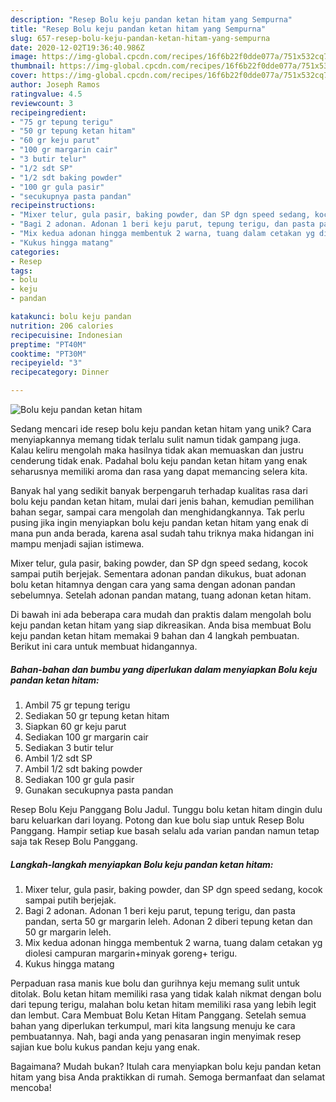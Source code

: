 ```yaml
---
description: "Resep Bolu keju pandan ketan hitam yang Sempurna"
title: "Resep Bolu keju pandan ketan hitam yang Sempurna"
slug: 657-resep-bolu-keju-pandan-ketan-hitam-yang-sempurna
date: 2020-12-02T19:36:40.986Z
image: https://img-global.cpcdn.com/recipes/16f6b22f0dde077a/751x532cq70/bolu-keju-pandan-ketan-hitam-foto-resep-utama.jpg
thumbnail: https://img-global.cpcdn.com/recipes/16f6b22f0dde077a/751x532cq70/bolu-keju-pandan-ketan-hitam-foto-resep-utama.jpg
cover: https://img-global.cpcdn.com/recipes/16f6b22f0dde077a/751x532cq70/bolu-keju-pandan-ketan-hitam-foto-resep-utama.jpg
author: Joseph Ramos
ratingvalue: 4.5
reviewcount: 3
recipeingredient:
- "75 gr tepung terigu"
- "50 gr tepung ketan hitam"
- "60 gr keju parut"
- "100 gr margarin cair"
- "3 butir telur"
- "1/2 sdt SP"
- "1/2 sdt baking powder"
- "100 gr gula pasir"
- "secukupnya pasta pandan"
recipeinstructions:
- "Mixer telur, gula pasir, baking powder, dan SP dgn speed sedang, kocok sampai putih berjejak."
- "Bagi 2 adonan. Adonan 1 beri keju parut, tepung terigu, dan pasta pandan, serta 50 gr margarin leleh. Adonan 2 diberi tepung ketan dan 50 gr margarin leleh."
- "Mix kedua adonan hingga membentuk 2 warna, tuang dalam cetakan yg diolesi campuran margarin+minyak goreng+ terigu."
- "Kukus hingga matang"
categories:
- Resep
tags:
- bolu
- keju
- pandan

katakunci: bolu keju pandan 
nutrition: 206 calories
recipecuisine: Indonesian
preptime: "PT40M"
cooktime: "PT30M"
recipeyield: "3"
recipecategory: Dinner

---
```



![Bolu keju pandan ketan hitam](https://img-global.cpcdn.com/recipes/16f6b22f0dde077a/751x532cq70/bolu-keju-pandan-ketan-hitam-foto-resep-utama.jpg)

Sedang mencari ide resep bolu keju pandan ketan hitam yang unik? Cara menyiapkannya memang tidak terlalu sulit namun tidak gampang juga. Kalau keliru mengolah maka hasilnya tidak akan memuaskan dan justru cenderung tidak enak. Padahal bolu keju pandan ketan hitam yang enak seharusnya memiliki aroma dan rasa yang dapat memancing selera kita.

Banyak hal yang sedikit banyak berpengaruh terhadap kualitas rasa dari bolu keju pandan ketan hitam, mulai dari jenis bahan, kemudian pemilihan bahan segar, sampai cara mengolah dan menghidangkannya. Tak perlu pusing jika ingin menyiapkan bolu keju pandan ketan hitam yang enak di mana pun anda berada, karena asal sudah tahu triknya maka hidangan ini mampu menjadi sajian istimewa.

Mixer telur, gula pasir, baking powder, dan SP dgn speed sedang, kocok sampai putih berjejak. Sementara adonan pandan dikukus, buat adonan bolu ketan hitamnya dengan cara yang sama dengan adonan pandan sebelumnya. Setelah adonan pandan matang, tuang adonan ketan hitam.


Di bawah ini ada beberapa cara mudah dan praktis dalam mengolah bolu keju pandan ketan hitam yang siap dikreasikan. Anda bisa membuat Bolu keju pandan ketan hitam memakai 9 bahan dan 4 langkah pembuatan. Berikut ini cara untuk membuat hidangannya.

<!--inarticleads1-->

##### Bahan-bahan dan bumbu yang diperlukan dalam menyiapkan Bolu keju pandan ketan hitam:

1. Ambil 75 gr tepung terigu
1. Sediakan 50 gr tepung ketan hitam
1. Siapkan 60 gr keju parut
1. Sediakan 100 gr margarin cair
1. Sediakan 3 butir telur
1. Ambil 1/2 sdt SP
1. Ambil 1/2 sdt baking powder
1. Sediakan 100 gr gula pasir
1. Gunakan secukupnya pasta pandan


Resep Bolu Keju Panggang Bolu Jadul. Tunggu bolu ketan hitam dingin dulu baru keluarkan dari loyang. Potong dan kue bolu siap untuk Resep Bolu Panggang. Hampir setiap kue basah selalu ada varian pandan namun tetap saja tak Resep Bolu Panggang. 

<!--inarticleads2-->

##### Langkah-langkah menyiapkan Bolu keju pandan ketan hitam:

1. Mixer telur, gula pasir, baking powder, dan SP dgn speed sedang, kocok sampai putih berjejak.
1. Bagi 2 adonan. Adonan 1 beri keju parut, tepung terigu, dan pasta pandan, serta 50 gr margarin leleh. Adonan 2 diberi tepung ketan dan 50 gr margarin leleh.
1. Mix kedua adonan hingga membentuk 2 warna, tuang dalam cetakan yg diolesi campuran margarin+minyak goreng+ terigu.
1. Kukus hingga matang


Perpaduan rasa manis kue bolu dan gurihnya keju memang sulit untuk ditolak. Bolu ketan hitam memiliki rasa yang tidak kalah nikmat dengan bolu dari tepung terigu, malahan bolu ketan hitam memiliki rasa yang lebih legit dan lembut. Cara Membuat Bolu Ketan Hitam Panggang. Setelah semua bahan yang diperlukan terkumpul, mari kita langsung menuju ke cara pembuatannya. Nah, bagi anda yang penasaran ingin menyimak resep sajian kue bolu kukus pandan keju yang enak. 

Bagaimana? Mudah bukan? Itulah cara menyiapkan bolu keju pandan ketan hitam yang bisa Anda praktikkan di rumah. Semoga bermanfaat dan selamat mencoba!
